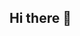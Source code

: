 ## Hi there 👋

<!--
**todor-savov/todor-savov** is a ✨ _special_ ✨ repository because its `README.md` (this file) appears on your GitHub profile.

# Welcome to My GitHub Profile!

![Banner](https://yourbannerimageurl.com)

## 👋 About Me

I'm [Your Name], a [Your Profession] from [Your Location]. I love working on open source projects and contributing to the developer community.

- 🌱 Currently learning: [New Technology]
- 💼 Working on: [Your Project]
- 🎮 Hobbies: [Your Hobbies]
- 💬 Ask me about: [Your Expertise]

## 🚀 Skills

![Python](https://img.shields.io/badge/-Python-000?&logo=Python)
![JavaScript](https://img.shields.io/badge/-JavaScript-000?&logo=JavaScript)
![React](https://img.shields.io/badge/-React-000?&logo=React)
![Node.js](https://img.shields.io/badge/-Node.js-000?&logo=Node.js)
![Docker](https://img.shields.io/badge/-Docker-000?&logo=Docker)

## 📈 GitHub Analytics

![GitHub Streak](https://github-readme-streak-stats.herokuapp.com/?user=yourusername&theme=dark)
![GitHub Stats](https://github-readme-stats.vercel.app/api?username=yourusername&show_icons=true&theme=dark)
![Top Languages](https://github-readme-stats.vercel.app/api/top-langs/?username=yourusername&layout=compact&theme=dark)

## 📫 Contact Me

[![LinkedIn](https://img.shields.io/badge/-LinkedIn-000?&logo=LinkedIn)](https://linkedin.com/in/yourusername)
[![Twitter](https://img.shields.io/badge/-Twitter-000?&logo=Twitter)](https://twitter.com/yourusername)
[![Email](https://img.shields.io/badge/-Email-000?&logo=Gmail)](mailto:youremail@example.com)

 
